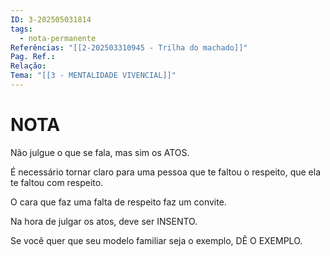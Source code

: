 ```yaml
---
ID: 3-202505031814
tags:
  - nota-permanente
Referências: "[[2-202503310945 - Trilha do machado]]"
Pag. Ref.: 
Relação: 
Tema: "[[3 - MENTALIDADE VIVENCIAL]]"
---
```

# NOTA 

Não julgue o que se fala, mas sim os ATOS.

É necessário tornar claro para uma pessoa que te faltou o respeito, que ela te faltou com respeito.

O cara que faz uma falta de respeito faz um convite.

Na hora de julgar os atos, deve ser INSENTO.

Se você quer que seu modelo familiar seja o exemplo, DÊ O EXEMPLO.

